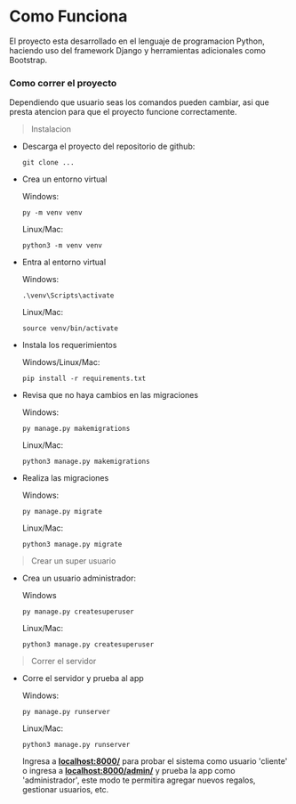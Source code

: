 # Como Funciona

El proyecto esta desarrollado en el lenguaje de programacion Python, haciendo uso del framework Django y herramientas adicionales como Bootstrap.

### Como correr el proyecto

Dependiendo que usuario seas los comandos pueden cambiar, asi que presta atencion para que el proyecto funcione correctamente.

> Instalacion

* Descarga el proyecto del repositorio de github:

	```
	git clone ...
	```

* Crea un entorno virtual

	Windows:
    
    ``` 
    py -m venv venv
    ```
    
    Linux/Mac:
    
  	```
    python3 -m venv venv
    ```
    
* Entra al entorno virtual

	Windows:
	
    ```
    .\venv\Scripts\activate
    ```
    
    Linux/Mac:
    ```
    source venv/bin/activate
    ```
   
* Instala los requerimientos
	
    Windows/Linux/Mac:
    ```
    pip install -r requirements.txt
    ```
* Revisa que no haya cambios en las migraciones
	
    Windows:
    ```
    py manage.py makemigrations
    ```
    Linux/Mac:
    ```
    python3 manage.py makemigrations
    ```
* Realiza las migraciones
	
    Windows:
    ```
    py manage.py migrate
    ```
    Linux/Mac:
    ```
    python3 manage.py migrate
    ```
> Crear un super usuario
* Crea un usuario administrador:
	
    Windows
    ```
    py manage.py createsuperuser
    ```
    Linux/Mac:
    ```
    python3 manage.py createsuperuser
    ```
    
> Correr el servidor
* Corre el servidor y prueba al app
	
    Windows:
    ```
    py manage.py runserver
    ```
    Linux/Mac:
    ```
    python3 manage.py runserver
    ```
    
    Ingresa a **[localhost:8000/](localhost:8000/)** para probar el sistema como usuario 'cliente' o ingresa a **[localhost:8000/admin/](localhost:8000/admin/)** y prueba la app como 'administrador', este modo te permitira agregar nuevos regalos, gestionar usuarios, etc.